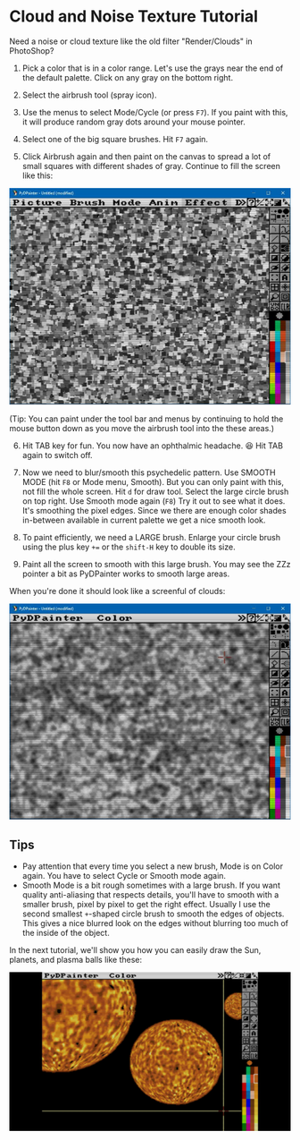 # Cloud and Noise Texture Tutorial

Need a noise or cloud texture like the old filter "Render/Clouds" in PhotoShop?

1. Pick a color that is in a color range. Let's use the grays near the end of the default palette. Click on any gray on the bottom right.

2. Select the airbrush tool (spray icon).

3. Use the menus to select Mode/Cycle (or press `F7`). If you paint with this, it will produce random gray dots around your mouse pointer.

4. Select one of the big square brushes. Hit `F7` again.

5. Click Airbrush again and then paint on the canvas to spread a lot of small squares with different shades of gray. Continue to fill the screen like this:

![cloud blocks](cloud_blocks.jpg)

(Tip: You can paint under the tool bar and menus by continuing to hold the mouse button down as you move the airbrush tool into the these areas.)

6. Hit TAB key for fun.
You now have an ophthalmic headache. :laughing: Hit TAB again to switch off.

7. Now we need to blur/smooth this psychedelic pattern. Use SMOOTH MODE (hit `F8` or Mode menu, Smooth).
But you can only paint with this, not fill the whole screen.
Hit `d` for draw tool. Select the large circle brush on top right.
Use Smooth mode again (`F8`)
Try it out to see what it does. It's smoothing the pixel edges. Since we there are enough color shades in-between available in current palette we get a nice smooth look.

8. To paint efficiently, we need a LARGE brush. Enlarge your circle brush using the plus key `+=` or the `shift-H` key to double its size.

9. Paint all the screen to smooth with this large brush. You may see the ZZz pointer a bit as PyDPainter works to smooth large areas.

When you're done it should look like a screenful of clouds:

![cloud blur](cloud_blur.jpg)

## Tips

* Pay attention that every time you select a new brush, Mode is on Color again. You have to select Cycle or Smooth mode again.
* Smooth Mode is a bit rough sometimes with a large brush. If you want quality anti-aliasing that respects details, you'll have to smooth with a smaller brush, pixel by pixel to get the right effect.
Usually I use the second smallest `+`-shaped circle brush to smooth the edges of objects. This gives a nice blurred look on the edges without blurring too much of the inside of the object.

In the next tutorial, we'll show you how you can easily draw the Sun, planets, and plasma balls like these:

![sun wrap](sun_wrap.jpg)
